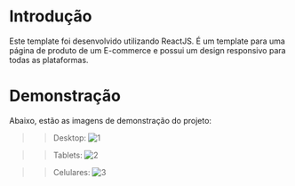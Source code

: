 # Introdução

Este template foi desenvolvido utilizando ReactJS. É um template para uma página de produto de um E-commerce e possui um design responsivo para todas as plataformas.

# Demonstração
Abaixo, estão as imagens de demonstração do projeto:

>> Desktop:
![1](https://github.com/felipedalperio/Template-Produto-Ecommerce/assets/45234913/2a83048f-cfc8-42a2-af84-21a5d0acdbab)

>> Tablets:
![2](https://github.com/felipedalperio/Template-Produto-Ecommerce/assets/45234913/b72b0efe-024d-4777-a518-ff4dec899ecf)

>> Celulares:
![3](https://github.com/felipedalperio/Template-Produto-Ecommerce/assets/45234913/d08faa60-eaa8-44d0-8c7d-44427f3d1c39)
